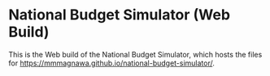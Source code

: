 # National Budget Simulator (Web Build)
This is the Web build of the National Budget Simulator, which hosts the files for https://mmmagnawa.github.io/national-budget-simulator/.

